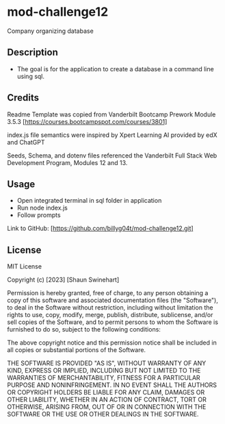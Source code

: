 # mod-challenge12
Company organizing database

## Description

- The goal is for the application to create a database in a command line using sql.

## Credits

Readme Template was copied from Vanderbilt Bootcamp Prework Module 3.5.3
[https://courses.bootcampspot.com/courses/3801]

index.js file semantics were inspired by Xpert Learning AI provided by edX and ChatGPT

Seeds, Schema, and dotenv files referenced the Vanderbilt Full Stack Web Development Program, Modules 12 and 13.

## Usage

- Open integrated terminal in sql folder in application
- Run node index.js
- Follow prompts

Link to GitHub:
[https://github.com/billyg04t/mod-challenge12.git]


## License


MIT License
 
Copyright (c) [2023] [Shaun Swinehart]

Permission is hereby granted, free of charge, to any person obtaining a copy
of this software and associated documentation files (the "Software"), to deal
in the Software without restriction, including without limitation the rights
to use, copy, modify, merge, publish, distribute, sublicense, and/or sell
copies of the Software, and to permit persons to whom the Software is
furnished to do so, subject to the following conditions:

The above copyright notice and this permission notice shall be included in all
copies or substantial portions of the Software.

THE SOFTWARE IS PROVIDED "AS IS", WITHOUT WARRANTY OF ANY KIND, EXPRESS OR
IMPLIED, INCLUDING BUT NOT LIMITED TO THE WARRANTIES OF MERCHANTABILITY,
FITNESS FOR A PARTICULAR PURPOSE AND NONINFRINGEMENT. IN NO EVENT SHALL THE
AUTHORS OR COPYRIGHT HOLDERS BE LIABLE FOR ANY CLAIM, DAMAGES OR OTHER
LIABILITY, WHETHER IN AN ACTION OF CONTRACT, TORT OR OTHERWISE, ARISING FROM,
OUT OF OR IN CONNECTION WITH THE SOFTWARE OR THE USE OR OTHER DEALINGS IN THE
SOFTWARE.